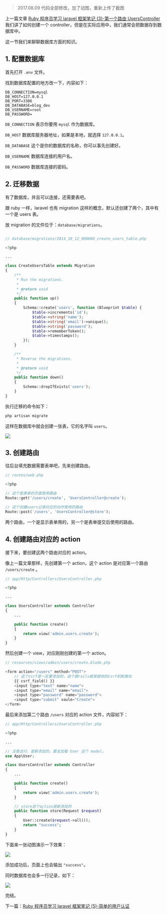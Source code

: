 > 2017.08.09 代码全部修改，加了动图，重新上传了截图

上一篇文章 [Ruby 程序员学习 laravel 框架笔记 (3)-第一个路由 UsersController](https://www.rails365.net/articles/ruby-cheng-xu-yuan-xue-xi-laravel-kuang-jia-bi-ji-3-di-yi-ge-lu-you-userscontroller) 我们讲了如何创建一个 controller，但是在实际应用中，我们通常会把数据存到数据库中。

这一节我们来聊聊数据库方面的知识。

## 1. 配置数据库

首先打开 `.env` 文件。

找到数据库配置的地方改一下，内容如下：

```
DB_CONNECTION=mysql
DB_HOST=127.0.0.1
DB_PORT=3306
DB_DATABASE=blog_dev
DB_USERNAME=root
DB_PASSWORD=
```

`DB_CONNECTION` 表示你要用 `mysql` 作为数据库。

`DB_HOST` 数据库服务器地址，如果是本地，就选择 `127.0.0.1`。

`DB_DATABASE` 这个是你的数据库的名称，你可以事先创建好。

`DB_USERNAME` 数据库连接的用户名。

`DB_PASSWORD` 数据库连接的密码。

## 2. 迁移数据

有了数据库，并且可以连接，还需要表吧。

跟 ruby 一样，laravel 也有 migration 这样的概念，默认还创建了两个，其中有一个是 users 表。

放 migration 的文件位于：`database/migrations`。

``` php

// database/migrations/2014_10_12_000000_create_users_table.php

<?php

...

class CreateUsersTable extends Migration
{
    /**
     * Run the migrations.
     *
     * @return void
     */
    public function up()
    {
        Schema::create('users', function (Blueprint $table) {
            $table->increments('id');
            $table->string('name');
            $table->string('email')->unique();
            $table->string('password');
            $table->rememberToken();
            $table->timestamps();
        });
    }

    /**
     * Reverse the migrations.
     *
     * @return void
     */
    public function down()
    {
        Schema::dropIfExists('users');
    }
}

```

执行迁移的命令如下：

``` bash
php artisan migrate
```

这样在数据库中就会创建一张表，它的名字叫 `users`。

![](https://rails365.oss-cn-shenzhen.aliyuncs.com/uploads/photo/image/294/2017/9a421c51238b65b25a385eb1fb43a424.png)

## 3. 创建路由

往后台填充数据需要表单吧，先来创建路由。

``` php
// routes/web.php

<?php

// 这个是表单的页面使用路由
Route::get('/users/create', 'UsersController@create');

// 这个创建users记录对应的动作使用的路由
Route::post('/users', 'UsersController@store');
```

两个路由，一个是显示表单用的，另一个是表单提交后使用的路由。

## 4. 创建路由对应的 action

接下来，要创建这两个路由对应的 action。

像上一篇文章那样，先创建第一个 action，这个 action 是对应第一个路由 `/users/create` 。

``` php
// app/Http/Controllers/UsersController.php

<?php

...

class UsersController extends Controller
{
    ...

    public function create()
    {
        return view('admin.users.create');
    }
}
```

然后创建一个 view，对应刚刚创建的第一个 action。

``` php
// resources/views/admin/users/create.blade.php

<form action="/users" method="POST">
    // 这个csrf是一定要添加的，这个跟rails框架提供的csrf机制类似
    {{ csrf_field() }}
    <input type="text" name="name">
    <input type="email" name="email">
    <input type="password" name="password">
    <input type="submit" vaule="Create">
</form>
```

最后来添加第二个路由 `/users` 对应的 action 文件，内容如下：

``` php
// app/Http/Controllers/UsersController.php

<?php

...

// 注意这行，是新添加的，要去加载 User 这个 model。
use App\User;

class UsersController extends Controller
{
    ...

    public function create()
    {
        return view('admin.users.create');
    }

    // store这个action是新添加的
    public function store(Request $request)
    {
        User::create($request->all());
        return "success";
    }
}
```

下面来一张动图演示一下效果：

![](https://rails365.oss-cn-shenzhen.aliyuncs.com/uploads/photo/image/295/2017/9dad1d2eaaf8d591055818deea0571a7.gif)

添加成功后，页面上也会输出 `"success"`。

同时数据库也会多一行记录，如下：

![](https://rails365.oss-cn-shenzhen.aliyuncs.com/uploads/photo/image/296/2017/b265e5464ca6e13ce8554f1c006192e4.png)

完结。

下一篇：[Ruby 程序员学习 laravel 框架笔记 (5)-简单的用户认证](https://www.rails365.net/articles/ruby-cheng-xu-yuan-xue-xi-laravel-kuang-jia-bi-ji-5-jian-dan-de-yong-hu-ren-zheng)
